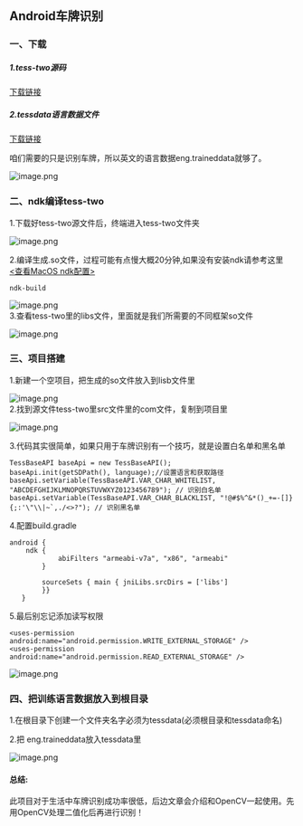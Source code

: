 <h2>Android车牌识别 </h2>
<h3> 一、下载</h3>
<h5> 1.tess-two源码  </h5>  

[下载链接](https://github.com/gaojulong/tess-two)   

<h5>2.tessdata语言数据文件  </h5>  

 [下载链接](https://github.com/tesseract-ocr/tessdata)     

咱们需要的只是识别车牌，所以英文的语言数据eng.traineddata就够了。  

![image.png](https://upload-images.jianshu.io/upload_images/6540285-17f88187f0962173.png?imageMogr2/auto-orient/strip%7CimageView2/2/w/1240)  

<h3> 二、ndk编译tess-two</h3>
 1.下载好tess-two源文件后，终端进入tess-two文件夹  
 
![image.png](https://upload-images.jianshu.io/upload_images/6540285-22497920dd29be16.png?imageMogr2/auto-orient/strip%7CimageView2/2/w/1240)  

  2.编译生成.so文件，过程可能有点慢大概20分钟,如果没有安装ndk请参考这里   
  [<查看MacOS ndk配置>](https://www.jianshu.com/p/fecbf2204046)
  
  	ndk-build    
  	
![image.png](https://upload-images.jianshu.io/upload_images/6540285-aacf5484d8686ddc.png?imageMogr2/auto-orient/strip%7CimageView2/2/w/1240)  
3.查看tess-two里的libs文件，里面就是我们所需要的不同框架so文件

![image.png](https://upload-images.jianshu.io/upload_images/6540285-590eedab9af4acf9.png?imageMogr2/auto-orient/strip%7CimageView2/2/w/1240)

<h3> 三、项目搭建 </h3>
 1.新建一个空项目，把生成的so文件放入到lisb文件里
 
 ![image.png](https://upload-images.jianshu.io/upload_images/6540285-1e3ee0cdf8bb4d73.png?imageMogr2/auto-orient/strip%7CimageView2/2/w/1240)  
 2.找到源文件tess-two里src文件里的com文件，复制到项目里
  
 ![image.png](https://upload-images.jianshu.io/upload_images/6540285-0a445cf52c1becd3.png?imageMogr2/auto-orient/strip%7CimageView2/2/w/1240)
   
 3.代码其实很简单，如果只用于车牌识别有一个技巧，就是设置白名单和黑名单   

	TessBaseAPI baseApi = new TessBaseAPI();  
 	baseApi.init(getSDPath(), language);//设置语言和获取路径
 	baseApi.setVariable(TessBaseAPI.VAR_CHAR_WHITELIST, "ABCDEFGHIJKLMNOPQRSTUVWXYZ0123456789"); // 识别白名单
    baseApi.setVariable(TessBaseAPI.VAR_CHAR_BLACKLIST, "!@#$%^&*()_+=-[]}{;:'\"\\|~`,./<>?"); // 识别黑名单
4.配置build.gradle
	
	android {
		ndk {
	            abiFilters "armeabi-v7a", "x86", "armeabi"
	        }
	
	        sourceSets { main { jniLibs.srcDirs = ['libs']
	        }}
	   }
	   
5.最后别忘记添加读写权限
 
 	<uses-permission android:name="android.permission.WRITE_EXTERNAL_STORAGE" />
    <uses-permission android:name="android.permission.READ_EXTERNAL_STORAGE" />
	   

![image.png](https://upload-images.jianshu.io/upload_images/6540285-3d6ea971eec1c50c.png?imageMogr2/auto-orient/strip%7CimageView2/2/w/1240)
 
 
 <h3> 四、把训练语言数据放入到根目录</h3>
 1.在根目录下创建一个文件夹名字必须为tessdata(必须根目录和tessdata命名)  
       
 2.把 eng.traineddata放入tessdata里  
 
 ![image.png](https://upload-images.jianshu.io/upload_images/6540285-f7be91590966b9b2.png?imageMogr2/auto-orient/strip%7CimageView2/2/w/1240)
 
 <h4> 总结:</h4>
 此项目对于生活中车牌识别成功率很低，后边文章会介绍和OpenCV一起使用。先用OpenCV处理二值化后再进行识别！

 


